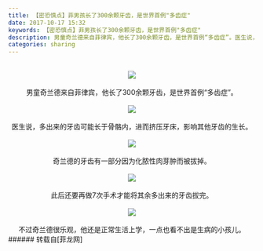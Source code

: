 ```yaml
---
title: 【密恐慎点】菲男孩长了300余颗牙齿，是世界首例"多齿症"
date: 2017-10-17 15:32
keywords: 【密恐慎点】菲男孩长了300余颗牙齿，是世界首例"多齿症"
description: 男童奇兰德来自菲律宾，他长了300余颗牙齿，是世界首例“多齿症”。医生说，多出来的牙齿可能长于骨骼内，进而挤压牙床，影响其他牙齿的生长。奇兰德的牙齿有一部分因为化脓性肉芽肿而被拔掉。此后还要再做7次手术才能将其余多出来的牙齿拔完。不过奇兰德很乐观，他还是正常生活上学，一点也看不出是生病的小孩儿。
categories: sharing
---
```

<td class="t_f" id="postmessage_933782">

<div align="center"><br/>

<img aid="650446" data-cf-modified-7ffaeb0488c70777e5d1232d-="" file="data/attachment/forum/201710/17/153132imnbc7b99gb919nn.jpg.thumb.jpg" id="aimg_650446" inpost="1" onclick="" onmouseover="" src="http://www.flw.ph/data/attachment/forum/201710/17/153132imnbc7b99gb919nn.jpg" style="cursor:pointer" zoomfile="data/attachment/forum/201710/17/153132imnbc7b99gb919nn.jpg"/>


<br/>
<br/>
男童奇兰德来自菲律宾，他长了300余颗牙齿，是世界首例“多齿症”。<br/>
<br/>

<img aid="650445" data-cf-modified-7ffaeb0488c70777e5d1232d-="" file="data/attachment/forum/201710/17/153132p6kq43brz067806w.jpg.thumb.jpg" id="aimg_650445" inpost="1" onclick="" onmouseover="" src="http://www.flw.ph/data/attachment/forum/201710/17/153132p6kq43brz067806w.jpg" style="cursor:pointer" zoomfile="data/attachment/forum/201710/17/153132p6kq43brz067806w.jpg"/>


<br/>
<br/>
医生说，多出来的牙齿可能长于骨骼内，进而挤压牙床，影响其他牙齿的生长。<br/>
<br/>

<img aid="650444" data-cf-modified-7ffaeb0488c70777e5d1232d-="" file="data/attachment/forum/201710/17/153131bulq2n1yjtsurty8.jpg.thumb.jpg" id="aimg_650444" inpost="1" onclick="" onmouseover="" src="http://www.flw.ph/data/attachment/forum/201710/17/153131bulq2n1yjtsurty8.jpg" style="cursor:pointer" zoomfile="data/attachment/forum/201710/17/153131bulq2n1yjtsurty8.jpg"/>


<br/>
<br/>
奇兰德的牙齿有一部分因为化脓性肉芽肿而被拔掉。<br/>
<br/>

<img aid="650443" data-cf-modified-7ffaeb0488c70777e5d1232d-="" file="data/attachment/forum/201710/17/153130ayelh9seeatee8yz.jpg.thumb.jpg" id="aimg_650443" inpost="1" onclick="" onmouseover="" src="http://www.flw.ph/data/attachment/forum/201710/17/153130ayelh9seeatee8yz.jpg" style="cursor:pointer" zoomfile="data/attachment/forum/201710/17/153130ayelh9seeatee8yz.jpg"/>


<br/>
<br/>
此后还要再做7次手术才能将其余多出来的牙齿拔完。<br/>
<br/>

<img aid="650442" data-cf-modified-7ffaeb0488c70777e5d1232d-="" file="data/attachment/forum/201710/17/153129w8ez88qbdu2t6ebj.jpg.thumb.jpg" id="aimg_650442" inpost="1" onclick="" onmouseover="" src="http://www.flw.ph/data/attachment/forum/201710/17/153129w8ez88qbdu2t6ebj.jpg" style="cursor:pointer" zoomfile="data/attachment/forum/201710/17/153129w8ez88qbdu2t6ebj.jpg"/>


<br/>
<br/>
不过奇兰德很乐观，他还是正常生活上学，一点也看不出是生病的小孩儿。</div></td>
###### 转载自[菲龙网]